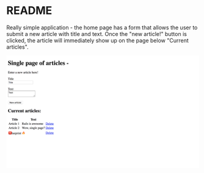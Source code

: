# README

Really simple application - the home page has a form that allows the user to submit a new article with title and text. Once the "new article!" button is clicked, the article will immediately show up on the page below "Current articles".

<p align="center">
  <img src="./homepage.png" width="1000"/>
</p>

